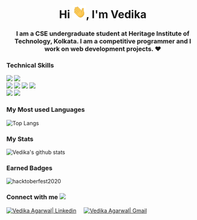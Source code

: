 <h1 align="center">Hi <img src="https://github.com/ABSphreak/ABSphreak/blob/master/gifs/Hi.gif" width="35px">, I'm Vedika </h1>
<h3 align="center">I am a CSE undergraduate student at Heritage Institute of Technology, Kolkata. I am a competitive programmer and I work on web development projects. ❤</h3>

### Technical Skills
<img src="https://img.shields.io/badge/-C%20&%20C++-659ad2?style=flat&logo=c%2B%2B&logoColor=ffffff"> <img src="https://img.shields.io/badge/-Python%203-grey?style=flat&logo=python&logoColor=white"> <br />
<img src = "https://img.shields.io/badge/-HTML5-E34F26?style=flat&logo=html5&logoColor=white"> <img src = "https://img.shields.io/badge/-CSS3-1572B6?style=flat&logo=css3&logoColor=white"> <img src="https://img.shields.io/badge/-ReactJS-%2300bfff%20?logo=react&logoColor=white"> 
<img src="https://img.shields.io/badge/-Bootstrap-563D7C?style=flat&logo=bootstrap&logoColor=white"> <br />
<img src="https://img.shields.io/badge/-Problem%20Solving-ffa804?style=flat"> <img src="https://img.shields.io/badge/-Database%20Management-4d008f?style=flat"> <br />

### My Most used Languages
![Top Langs](https://github-readme-stats.vercel.app/api/top-langs?username=vedikaag99&show_icons=true&&theme=radical)

### My Stats
![Vedika's github stats](https://github-readme-stats.vercel.app/api?username=vedikaag99&show_icons=true&&theme=radical)

### Earned Badges
<img src="https://res.cloudinary.com/practicaldev/image/fetch/s--ipK3ZYfm--/c_limit,f_auto,fl_progressive,q_80,w_375/https://dev-to-uploads.s3.amazonaws.com/uploads/badge/badge_image/80/hacktoberfest2020-badge_2.png" alt="hacktoberfest2020" width="100" height="100">

### Connect with me <img src="https://user-images.githubusercontent.com/53649201/99296951-8ef68900-286d-11eb-9bf3-fdb6cf13b585.gif" height="32px">
<p align="left">
<a target="_blank"href="https://linkedin.com/in/vedika-agarwal-a134311a9/" target="blank"><img src="https://img.shields.io/badge/linkedin-%230077B5.svg?&style=for-the-badge&logo=linkedin&logoColor=white" alt="Vedika Agarwal| Linkedin"/></a>&nbsp;&nbsp;&nbsp;&nbsp;
<a href="mailto:vedika.ag99@gmail.com" target="blank"><img src="https://img.shields.io/badge/gmail-%23D14836.svg?&style=for-the-badge&logo=gmail&logoColor=white" alt="Vedika Agarwal| Gmail" /></a>&nbsp;&nbsp;&nbsp;&nbsp;
</p>
